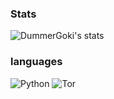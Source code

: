 
### Stats
![DummerGoki's stats](https://github-readme-stats.vercel.app/api?username=DummerGoki&show_icons=false&theme=synthwave)
### languages
<img alt="Python" src="https://img.shields.io/badge/python-3670A0?style=for-the-badge&logo=python&logoColor=fd2969&color=5c0e26"/>
<img alt="Tor" src="https://img.shields.io/badge/Tor-7D4698?style=for-the-badge&logo=Tor-Browser&logoColor=f88d46&color=6e3f1f"/>
